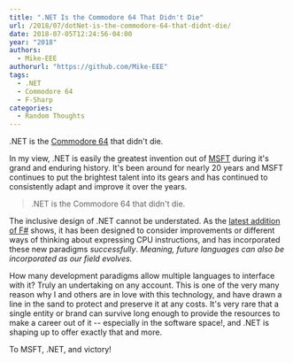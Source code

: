 ```yaml
---
title: ".NET Is the Commodore 64 That Didn't Die"
url: /2018/07/dotNet-is-the-commodore-64-that-didnt-die/
date: 2018-07-05T12:24:56-04:00
year: "2018"
authors:
  - Mike-EEE
authorurl: "https://github.com/Mike-EEE"
tags:
  - .NET
  - Commodore 64
  - F-Sharp
categories:
  - Random Thoughts
---
```


.NET is the [Commodore 64](https://en.wikipedia.org/wiki/Commodore_64) that didn't die.  

In my view, .NET is easily the greatest invention out of [MSFT](/2018/06/msft-vs-ms/) during it's grand and enduring history.  It's been around for nearly 20 years and MSFT continues to put the brightest talent into its gears and has continued to consistently adapt and improve it over the years.  

> .NET is the Commodore 64 that didn't die.

The inclusive design of .NET cannot be understated.  As the [latest addition of F#](https://en.wikipedia.org/wiki/F_Sharp_(programming_language)) shows, it has been designed to consider improvements or different ways of thinking about expressing CPU instructions, and has incorporated these new paradigms *successfully*.  *Meaning, future languages can also be incorporated as our field evolves.*

How many development paradigms allow multiple languages to interface with it?  Truly an undertaking on any account.  This is one of the very many reason why I and others are in love with this technology, and have drawn a line in the sand to protect and preserve it at any costs.  It's very rare that a single entity or brand can survive long enough to provide the resources to make a career out of it -- especially in the software space!, and .NET is shaping up to offer exactly that and more.

To MSFT, .NET, and victory!